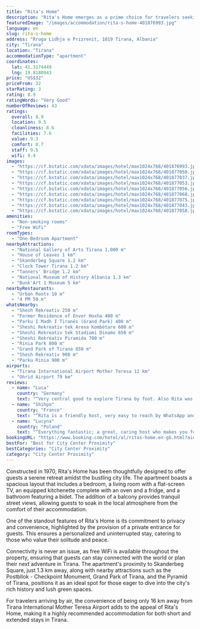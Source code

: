 ```yaml
---
title: "Rita's Home"
description: "Rita's Home emerges as a prime choice for travelers seeking a blend of comfort and convenience in the heart of Tirana."
featuredImage: "/images/accommodation/rita-s-home-401876993.jpg"
language: en
slug: rita-s-home
address: "Rruga Lidhja e Prizrenit, 1019 Tirana, Albania"
city: "Tirana"
location: "Tirana"
accommodationType: "apartment"
coordinates:
  lat: 41.3174449
  lng: 19.8180943
price: "US$32"
priceFrom: 32
starRating: 3
rating: 8.9
ratingWords: "Very Good"
numberOfReviews: 43
ratings:
  overall: 8.9
  location: 9.5
  cleanliness: 8.6
  facilities: 7.6
  value: 9.3
  comfort: 8.7
  staff: 9.5
  wifi: 9.4
images:
  - "https://cf.bstatic.com/xdata/images/hotel/max1024x768/401876993.jpg?k=70155fc1de5383397c41b26500d0b01cb199856c5bba546a248a3f8c2f809c6b&o=&hp=1"
  - "https://cf.bstatic.com/xdata/images/hotel/max1024x768/401877050.jpg?k=30545b95fb4deac91f172d7f97111f3c3f1848a2082336cde272fbb46e73c47e&o=&hp=1"
  - "https://cf.bstatic.com/xdata/images/hotel/max1024x768/401877037.jpg?k=439416437bb1beea0feb02dbf333127e06405e119f59ad88b3f6e148eac41339&o=&hp=1"
  - "https://cf.bstatic.com/xdata/images/hotel/max1024x768/401877053.jpg?k=f050ea252fd93954fee49f833f6a258bd67c636695554211df9eef24ce3dd3b9&o=&hp=1"
  - "https://cf.bstatic.com/xdata/images/hotel/max1024x768/401877056.jpg?k=c8ddc5f886ac3827b3c8c6525256b48be293d62a6f29bd69cdd7e9b0c0b7581e&o=&hp=1"
  - "https://cf.bstatic.com/xdata/images/hotel/max1024x768/401877068.jpg?k=93ff544fa84a91504317b6b35010e0e5cbbf5b0c65b940c4a82ce2c15416a2c5&o=&hp=1"
  - "https://cf.bstatic.com/xdata/images/hotel/max1024x768/401877075.jpg?k=4b843a4908146ff176abc168ae16f259212988a7e03fb9e42c49b7264cd404ca&o=&hp=1"
  - "https://cf.bstatic.com/xdata/images/hotel/max1024x768/401877043.jpg?k=61f3e2644347ef9f3698a149f8a0a0c27b075a641ec608ed82e28d6bac46dec1&o=&hp=1"
  - "https://cf.bstatic.com/xdata/images/hotel/max1024x768/401877058.jpg?k=cc458f308fef6f082c7ddcebba84ff0bd1d769c493c714128198606264dc0ce7&o=&hp=1"
amenities:
  - "Non-smoking rooms"
  - "Free WiFi"
roomTypes:
  - "One-Bedroom Apartment"
nearbyAttractions:
  - "National Gallery of Arts Tirana 1,000 m"
  - "House of Leaves 1 km"
  - "Skanderbeg Square 1.2 km"
  - "Clock Tower Tirana 1.2 km"
  - "Tanners' Bridge 1.2 km"
  - "National Museum of History Albania 1.3 km"
  - "Bunk'Art 1 Museum 5 km"
nearbyRestaurants:
  - "Urban Roots 10 m"
  - "4 PM 50 m"
whatsNearby:
  - "Shesh Rekreativ 250 m"
  - "Former Residence of Enver Hoxha 400 m"
  - "Parku I Madh I Tiranës (Grand Park) 400 m"
  - "Sheshi Rekreativ tek Arena Kombëtare 600 m"
  - "Sheshi Rekreativ tek Stadiumi Dinamo 650 m"
  - "Sheshi Rekreativ Piramida 700 m"
  - "Rinia Park 800 m"
  - "Grand Park of Tirana 850 m"
  - "Shesh Rekreativ 900 m"
  - "Parku Rinia 900 m"
airports:
  - "Tirana International Airport Mother Teresa 12 km"
  - "Ohrid Airport 79 km"
reviews:
  - name: "Luca"
    country: "Germany"
    text: "“Very central good to explore Tirana by foot. Also Rita was very friendly and helped us to get to the right bus. Would have liked to stay longer.”"
  - name: "Shihpo"
    country: "France"
    text: "“Rita is a friendly host, very easy to reach by WhatsApp and she feels very close like a mother.”"
  - name: "Lucyna"
    country: "Poland"
    text: "“Everything fantastic; a great, caring host who makes you feel welcome; the place is clean and has a lot of space;”"
bookingURL: "https://www.booking.com/hotel/al/ritas-home.en-gb.html?aid=8035640"
bestFor: "Best for City Center Proximity"
bestCategories: "City Center Proximity"
category: "City Center Proximity"
---
```


Constructed in 1970, Rita's Home has been thoughtfully designed to offer guests a serene retreat amidst the bustling city life. The apartment boasts a spacious layout that includes a bedroom, a living room with a flat-screen TV, an equipped kitchenette complete with an oven and a fridge, and a bathroom featuring a bidet. The addition of a balcony provides tranquil street views, allowing guests to soak in the local atmosphere from the comfort of their accommodation.

One of the standout features of Rita's Home is its commitment to privacy and convenience, highlighted by the provision of a private entrance for guests. This ensures a personalized and uninterrupted stay, catering to those who value their solitude and peace.

Connectivity is never an issue, as free WiFi is available throughout the property, ensuring that guests can stay connected with the world or plan their next adventure in Tirana. The apartment's proximity to Skanderbeg Square, just 1.3 km away, along with nearby attractions such as the Postbllok - Checkpoint Monument, Grand Park of Tirana, and the Pyramid of Tirana, positions it as an ideal spot for those eager to dive into the city's rich history and lush green spaces.

For travelers arriving by air, the convenience of being only 16 km away from Tirana International Mother Teresa Airport adds to the appeal of Rita's Home, making it a highly recommended accommodation for both short and extended stays in Tirana.